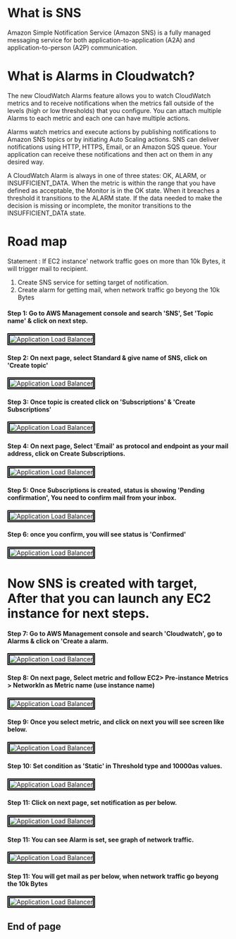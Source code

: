 # What is SNS

Amazon Simple Notification Service (Amazon SNS) is a fully managed messaging service for both application-to-application (A2A) and application-to-person (A2P) communication.

# What is Alarms in Cloudwatch?
The new CloudWatch Alarms feature allows you to watch CloudWatch metrics and to receive notifications when the metrics fall outside of the levels (high or low thresholds) that you configure. You can attach multiple Alarms to each metric and each one can have multiple actions.

Alarms watch metrics and execute actions by publishing notifications to Amazon SNS topics or by initiating Auto Scaling actions. SNS can deliver notifications using HTTP, HTTPS, Email, or an Amazon SQS queue. Your application can receive these notifications and then act on them in any desired way.

A CloudWatch Alarm is always in one of three states: OK, ALARM, or INSUFFICIENT_DATA. When the metric is within the range that you have defined as acceptable, the Monitor is in the OK state. When it breaches a threshold it transitions to the ALARM state. If the data needed to make the decision is missing or incomplete, the monitor transitions to the INSUFFICIENT_DATA state.

# Road map

Statement : If EC2 instance' network traffic goes on more than 10k Bytes, it will trigger mail to recipient.

1) Create SNS service for setting target of notification.
2) Create alarm for getting mail, when network traffic go beyong the 10k Bytes


#### Step 1: Go to AWS Management console and search 'SNS', Set 'Topic name' & click on next step.
####
<img src="/AWS SNS & Alarms/Images/1.png" width="auto" height="auto" style="border:5px double black;"
     alt="Application Load Balancer"
     style="float: left; margin-right: 6px;" />
####

#### Step 2: On next page, select Standard & give name of SNS, click on 'Create topic'
####
<img src="/AWS SNS & Alarms/Images/2.png" width="auto" height="auto" style="border:5px double black;"
     alt="Application Load Balancer"
     style="float: left; margin-right: 6px;" />
####

#### Step 3: Once topic is created click on 'Subscriptions' & 'Create Subscriptions'

####
<img src="/AWS SNS & Alarms/Images/3.png" width="auto" height="auto" style="border:5px double black;"
     alt="Application Load Balancer"
     style="float: left; margin-right: 6px;" />
####

#### Step 4: On next page, Select 'Email' as protocol and endpoint as your mail address, click on Create Subscriptions.

####
<img src="/AWS SNS & Alarms/Images/4.png" width="auto" height="auto" style="border:5px double black;"
     alt="Application Load Balancer"
     style="float: left; margin-right: 6px;" />
####


#### Step 5: Once Subscriptions is created, status is showing 'Pending confirmation', You need to confirm mail from your inbox.

####
<img src="/AWS SNS & Alarms/Images/5.png" width="auto" height="auto" style="border:5px double black;"
     alt="Application Load Balancer"
     style="float: left; margin-right: 6px;" />
####

#### Step 6: once you confirm, you will see status is 'Confirmed'

####
<img src="/AWS SNS & Alarms/Images/6.png" width="auto" height="auto" style="border:5px double black;"
     alt="Application Load Balancer"
     style="float: left; margin-right: 6px;" />
####

# Now SNS is created with target, After that you can launch any EC2 instance for next steps.

#### Step 7: Go to AWS Management console and search 'Cloudwatch', go to Alarms & click on 'Create a alarm.

####
<img src="/AWS SNS & Alarms/Images/7.png" width="auto" height="auto" style="border:5px double black;"
     alt="Application Load Balancer"
     style="float: left; margin-right: 6px;" />
####

#### Step 8: On next page, Select metric and follow EC2> Pre-instance Metrics > NetworkIn as Metric name (use instance name)

####
<img src="/AWS SNS & Alarms/Images/8.png" width="auto" height="auto" style="border:5px double black;"
     alt="Application Load Balancer"
     style="float: left; margin-right: 6px;" />
####


#### Step 9: Once you select metric, and click on next you will see screen like below.

####
<img src="/AWS SNS & Alarms/Images/9.png" width="auto" height="auto" style="border:5px double black;"
     alt="Application Load Balancer"
     style="float: left; margin-right: 6px;" />
####


#### Step 10: Set condition as 'Static' in Threshold type and 10000as values.

####
<img src="/AWS SNS & Alarms/Images/10.png" width="auto" height="auto" style="border:5px double black;"
     alt="Application Load Balancer"
     style="float: left; margin-right: 6px;" />
####

#### Step 11: Click on next page, set notification as per below.

####
<img src="/AWS SNS & Alarms/Images/11.png" width="auto" height="auto" style="border:5px double black;"
     alt="Application Load Balancer"
     style="float: left; margin-right: 6px;" />
####

#### Step 11: You can see Alarm is set, see graph of network traffic.

####
<img src="/AWS SNS & Alarms/Images/12.png" width="auto" height="auto" style="border:5px double black;"
     alt="Application Load Balancer"
     style="float: left; margin-right: 6px;" />
####
#### Step 11: You will get mail as per below, when network traffic go beyong the 10k Bytes

####
<img src="/AWS SNS & Alarms/Images/13.png" width="auto" height="auto" style="border:5px double black;"
     alt="Application Load Balancer"
     style="float: left; margin-right: 6px;" />
####
## End of page ## 


